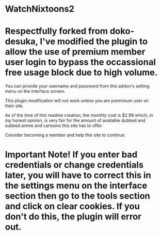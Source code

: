 # WatchNixtoons2

# Respectfully forked from doko-desuka, I've modified the plugin to allow the use of premium member user login to bypass the occassional free usage block due to high volume.  

You can provide your username and password from this addon's setting menu on the interface screen.  

This plugin modification will not work unless you are premimum user on their site.  

As of the time of this readme creation, the monthly cost is $2.99 which, in my honest opinion, is very fair for the amount of available dubbed and subbed anime and cartoons this site has to offer.  

Consider becoming a member and help this site to continue.

# Important Note!  If you enter bad credentials or change credentials later, you will have to correct this in the settings menu on the interface section then go to the tools section and click on clear cookies.  If you don't do this, the plugin will error out.
